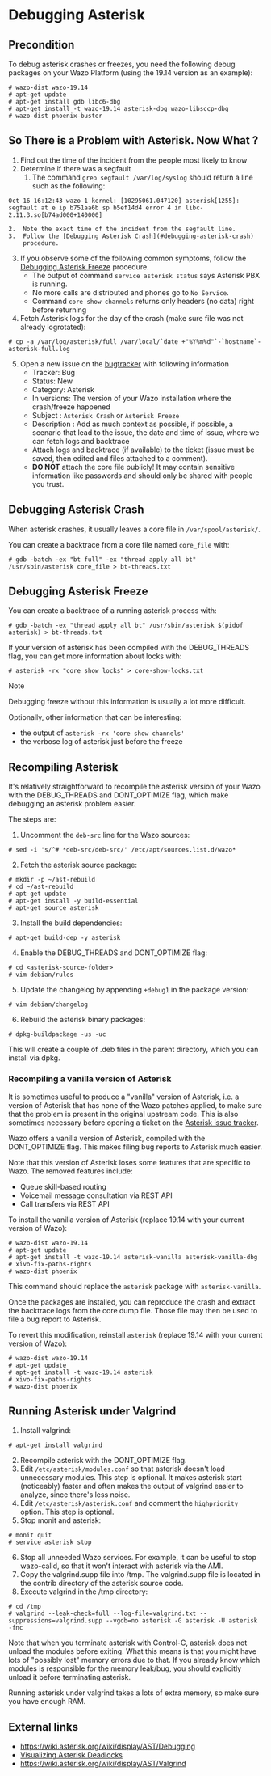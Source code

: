 Debugging Asterisk
==================

Precondition
------------

To debug asterisk crashes or freezes, you need the following debug
packages on your Wazo Platform (using the 19.14 version as an example):

```ShellSession
# wazo-dist wazo-19.14
# apt-get update
# apt-get install gdb libc6-dbg
# apt-get install -t wazo-19.14 asterisk-dbg wazo-libsccp-dbg
# wazo-dist phoenix-buster
```

So There is a Problem with Asterisk. Now What ?
-----------------------------------------------

1.  Find out the time of the incident from the people most likely to
    know
2.  Determine if there was a segfault
    1.  The command `grep segfault /var/log/syslog` should return a line
        such as the following:

```ShellSession
Oct 16 16:12:43 wazo-1 kernel: [10295061.047120] asterisk[1255]: segfault at e ip b751aa6b sp b5ef14d4 error 4 in libc-2.11.3.so[b74ad000+140000]
```

    2.  Note the exact time of the incident from the segfault line.
    3.  Follow the [Debugging Asterisk Crash](#debugging-asterisk-crash)
        procedure.

3.  If you observe some of the following common symptoms, follow the
    [Debugging Asterisk Freeze](#debugging-asterisk-freeze) procedure.
    -   The output of command `service asterisk status` says Asterisk
        PBX is running.
    -   No more calls are distributed and phones go to `No Service`.
    -   Command `core show channels` returns only headers (no data)
        right before returning
4.  Fetch Asterisk logs for the day of the crash (make sure file was not
    already logrotated):

```ShellSession
# cp -a /var/log/asterisk/full /var/local/`date +"%Y%m%d"`-`hostname`-asterisk-full.log
```

5.  Open a new issue on the
    [bugtracker](https://wazo-dev.atlassian.net/)
    with following information
    -   Tracker: Bug
    -   Status: New
    -   Category: Asterisk
    -   In versions: The version of your Wazo installation where the
        crash/freeze happened
    -   Subject : `Asterisk Crash` or `Asterisk Freeze`
    -   Description : Add as much context as possible, if possible, a
        scenario that lead to the issue, the date and time of issue,
        where we can fetch logs and backtrace
    -   Attach logs and backtrace (if available) to the ticket (issue
        must be saved, then edited and files attached to a comment).
    -   **DO NOT** attach the core file publicly! It may contain
        sensitive information like passwords and should only be shared
        with people you trust.

Debugging Asterisk Crash
------------------------

When asterisk crashes, it usually leaves a core file in
`/var/spool/asterisk/`.

You can create a backtrace from a core file named `core_file` with:

```ShellSession
# gdb -batch -ex "bt full" -ex "thread apply all bt" /usr/sbin/asterisk core_file > bt-threads.txt
```

Debugging Asterisk Freeze
-------------------------

You can create a backtrace of a running asterisk process with:

```ShellSession
# gdb -batch -ex "thread apply all bt" /usr/sbin/asterisk $(pidof asterisk) > bt-threads.txt
```

If your version of asterisk has been compiled with the DEBUG\_THREADS
flag, you can get more information about locks with:

```ShellSession
# asterisk -rx "core show locks" > core-show-locks.txt
```

Note

Debugging freeze without this information is usually a lot more
difficult.

Optionally, other information that can be interesting:

-   the output of `asterisk -rx 'core show channels'`
-   the verbose log of asterisk just before the freeze

Recompiling Asterisk
--------------------

It\'s relatively straightforward to recompile the asterisk version of
your Wazo with the DEBUG\_THREADS and DONT\_OPTIMIZE flag, which make
debugging an asterisk problem easier.

The steps are:

1.  Uncomment the `deb-src` line for the Wazo sources:

```ShellSession
# sed -i 's/^# *deb-src/deb-src/' /etc/apt/sources.list.d/wazo*
```

2.  Fetch the asterisk source package:

```ShellSession
# mkdir -p ~/ast-rebuild
# cd ~/ast-rebuild
# apt-get update
# apt-get install -y build-essential
# apt-get source asterisk
```

3.  Install the build dependencies:

```ShellSession
# apt-get build-dep -y asterisk
```

4.  Enable the DEBUG\_THREADS and DONT\_OPTIMIZE flag:

```ShellSession
# cd <asterisk-source-folder>
# vim debian/rules
```

5.  Update the changelog by appending `+debug1` in the package version:

```ShellSession
# vim debian/changelog
```

6.  Rebuild the asterisk binary packages:

```ShellSession
# dpkg-buildpackage -us -uc
```

This will create a couple of .deb files in the parent directory, which
you can install via dpkg.

### Recompiling a vanilla version of Asterisk

It is sometimes useful to produce a "vanilla" version of Asterisk,
i.e. a version of Asterisk that has none of the Wazo patches applied, to
make sure that the problem is present in the original upstream code.
This is also sometimes necessary before opening a ticket on the
[Asterisk issue tracker](https://issues.asterisk.org).

Wazo offers a vanilla version of Asterisk, compiled with the
DONT\_OPTIMIZE flag. This makes filing bug reports to Asterisk much
easier.

Note that this version of Asterisk loses some features that are specific
to Wazo. The removed features include:

-   Queue skill-based routing
-   Voicemail message consultation via REST API
-   Call transfers via REST API

To install the vanilla version of Asterisk (replace 19.14 with your
current version of Wazo):

```ShellSession
# wazo-dist wazo-19.14
# apt-get update
# apt-get install -t wazo-19.14 asterisk-vanilla asterisk-vanilla-dbg
# xivo-fix-paths-rights
# wazo-dist phoenix
```

This command should replace the `asterisk` package with
`asterisk-vanilla`.

Once the packages are installed, you can reproduce the crash and extract
the backtrace logs from the core dump file. Those file may then be used
to file a bug report to Asterisk.

To revert this modification, reinstall `asterisk` (replace 19.14 with
your current version of Wazo):

```ShellSession
# wazo-dist wazo-19.14
# apt-get update
# apt-get install -t wazo-19.14 asterisk
# xivo-fix-paths-rights
# wazo-dist phoenix
```

Running Asterisk under Valgrind
-------------------------------

1.  Install valgrind:

```ShellSession
# apt-get install valgrind
```

2.  Recompile asterisk with the DONT\_OPTIMIZE flag.
3.  Edit `/etc/asterisk/modules.conf` so that asterisk
    doesn\'t load unnecessary modules. This step is optional. It makes
    asterisk start (noticeably) faster and often makes the output of
    valgrind easier to analyze, since there\'s less noise.
4.  Edit `/etc/asterisk/asterisk.conf` and comment the
    `highpriority` option. This step is optional.
5.  Stop monit and asterisk:

```ShellSession
# monit quit
# service asterisk stop
```

6.  Stop all unneeded Wazo services. For example, it can be useful to
    stop wazo-calld, so that it won\'t interact with asterisk via the
    AMI.
7.  Copy the valgrind.supp file into /tmp. The valgrind.supp file is
    located in the contrib directory of the asterisk source code.
8.  Execute valgrind in the /tmp directory:

```ShellSession
# cd /tmp
# valgrind --leak-check=full --log-file=valgrind.txt --suppressions=valgrind.supp --vgdb=no asterisk -G asterisk -U asterisk -fnc
```

Note that when you terminate asterisk with Control-C, asterisk does not
unload the modules before exiting. What this means is that you might
have lots of "possibly lost" memory errors due to that. If you already
know which modules is responsible for the memory leak/bug, you should
explicitly unload it before terminating asterisk.

Running asterisk under valgrind takes a lots of extra memory, so make
sure you have enough RAM.

External links
--------------

-   <https://wiki.asterisk.org/wiki/display/AST/Debugging>
-   [Visualizing Asterisk Deadlocks](/contribute/visualizing-asterisk-deadlocks)
-   <https://wiki.asterisk.org/wiki/display/AST/Valgrind>
